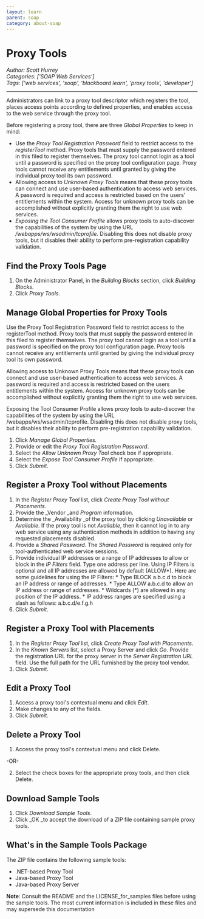 ```yaml
---
layout: learn
parent: soap
category: about-soap
---
```

# Proxy Tools
*Author: Scott Hurrey*  
*Categories: ['SOAP Web Services']*  
*Tags: ['web services', 'soap', 'blackboard learn', 'proxy tools', 'developer']*  
<hr />
Administrators can link to a proxy tool descriptor which registers the tool,
places access points according to defined properties, and enables access to
the web service through the proxy tool.

Before registering a proxy tool, there are three _Global Properties_ to keep
in mind:

  * Use the _Proxy Tool Registration Password_ field to restrict access to the _registerTool_ method. Proxy tools that must supply the password entered in this filed to register themselves. The proxy tool cannot login as a tool until a password is specified on the proxy tool configuration page. Proxy tools cannot receive any entitlements until granted by giving the individual proxy tool its own password.
  * Allowing access to _Unknown Proxy Tools_ means that these proxy tools can connect and use user-based authentication to access web services. A password is required and access is restricted based on the users' entitlements within the system. Access for unknown proxy tools can be accomplished without explicitly granting them the right to use web services.
  * _Exposing the Tool Consumer Profile_ allows proxy tools to auto-discover the capabilities of the system by using the URL _/webapps/ws/wsadmin/tcprofile_. Disabling this does not disable proxy tools, but it disables their ability to perform pre-registration capability validation.

## Find the Proxy Tools Page

  1. On the Administrator Panel, in the _Building Blocks_ section, click _Building Blocks_.
  2. Click _Proxy Tools_.

## Manage Global Properties for Proxy Tools

Use the Proxy Tool Registration Password field to restrict access to the
registerTool method. Proxy tools that must supply the password entered in this
filed to register themselves. The proxy tool cannot login as a tool until a
password is specified on the proxy tool configuration page. Proxy tools cannot
receive any entitlements until granted by giving the individual proxy tool its
own password.

Allowing access to Unknown Proxy Tools means that these proxy tools can
connect and use user-based authentication to access web services. A password
is required and access is restricted based on the users entitlements within
the system. Access for unknown proxy tools can be accomplished without
explicitly granting them the right to use web services.

Exposing the Tool Consumer Profile allows proxy tools to auto-discover the
capabilities of the system by using the URL /webapps/ws/wsadmin/tcprofile.
Disabling this does not disable proxy tools, but it disables their ability to
perform pre-registration capability validation.

  1. Click _Manage Global Properties._
  2. Provide or edit the _Proxy Tool Registration Password_.
  3. Select the _Allow Unknown Proxy Tool_ check box if appropriate.
  4. Select the _Expose Tool Consumer Profile_ if appropriate.
  5. Click _Submit_.

## Register a Proxy Tool without Placements

  1. In the _Register Proxy Tool_ list, click _Create Proxy Tool without Placements_.
  2. Provide the _Vendor _and _Program_ information.
  3. Determine the _Availability _of the proxy tool by clicking _Unavailable_ or _Available_. If the proxy tool is not _Available_, then it cannot log in to any web service using any authentication methods in addition to having any requested placements disabled.
  4. Provide a _Shared Password_. The _Shared Password_ is required only for tool-authenticated web service sessions.
  5. Provide individual IP addresses or a range of IP addresses to allow or block in the _IP Filters_ field. Type one address per line. Using IP Filters is optional and all IP addresses are allowed by default (ALLOW*). Here are some guidelines for using the IP Filters:
    * Type BLOCK a.b.c.d to block an IP address or range of addresses.
    * Type ALLOW a.b.c.d to allow an IP address or range of addresses.
    * Wildcards (*) are allowed in any position of the IP address.
    * IP address ranges are specified using a slash as follows: a.b.c.d/e.f.g.h
  6. Click _Submit_.

## Register a Proxy Tool with Placements

  1. In the _Register Proxy Tool_ list, click _Create Proxy Tool with Placements_.
  2. In the _Known Servers_ list, select a Proxy Server and click _Go_. Provide the registration URL for the proxy server in the _Server Registration URL_ field. Use the full path for the URL furnished by the proxy tool vendor.
  3. Click _Submit_.

## Edit a Proxy Tool

  1. Access a proxy tool's contextual menu and click _Edit_.
  2. Make changes to any of the fields.
  3. Click _Submit_.

## Delete a Proxy Tool

  1. Access the proxy tool's contextual menu and click Delete.

-OR-

  2. Select the check boxes for the appropriate proxy tools, and then click Delete.

## Download Sample Tools

  1. Click _Download Sample Tools_.
  2. Click _OK _to accept the download of a ZIP file containing sample proxy tools.

## What's in the Sample Tools Package

The ZIP file contains the following sample tools:

  * .NET-based Proxy Tool
  * Java-based Proxy Tool
  * Java-based Proxy Server

**Note**: Consult the README and the LICENSE_for_samples files before using the sample tools. The most current information is included in these files and may supersede this documentation

